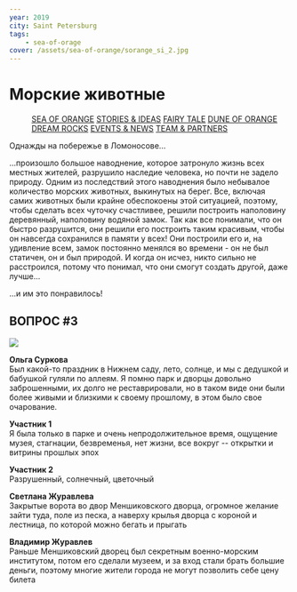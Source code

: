 ```yaml
---
year: 2019
city: Saint Petersburg
tags:
    - sea-of-orage
cover: /assets/sea-of-orange/sorange_si_2.jpg
---
```


# Морские животные

<Menu>
<a href="/sea-of-orange">SEA OF ORANGE</a>
<a href="/sea-of-orange/stories-and-ideas">STORIES & IDEAS</a>
<a href="/sea-of-orange/fairytale">FAIRY TALE</a>
<a href="/sea-of-orange/dune-of-orange">DUNE OF ORANGE</a>
<a href="/sea-of-orange/dreamrocks">DREAM ROCKS</a>
<a href="/sea-of-orange/events-and-news">EVENTS & NEWS</a>
<a href="/sea-of-orange/team-and-partners">TEAM & PARTNERS</a>
</Menu>

Однажды на побережье в Ломоносове…

...произошло большое наводнение, которое затронуло жизнь всех местных жителей, разрушило наследие человека, но почти не задело природу. Одним из последствий этого наводнения было небывалое количество морских животных, выкинутых на берег. Все, включая самих животных были крайне обеспокоены этой ситуацией, поэтому, чтобы сделать всех чуточку счастливее, решили построить наполовину деревянный, наполовину водяной замок. Так как все понимали, что он быстро разрушится, они решили его построить таким красивым, чтобы он навсегда сохранился в памяти у всех! Они построили его и, на удивление всем, замок постоянно менялся во времени - он не был статичен, он и был природой. И когда он исчез, никто сильно не расстроился, потому что понимал, что они смогут создать другой, даже лучше…

...и им это понравилось!

## ВОПРОС #3

![](/assets/sea-of-orange/questions_6.jpg)

**Ольга Суркова**<br/>
Был какой-то праздник в Нижнем саду, лето, солнце, и мы с дедушкой и бабушкой гуляли по аллеям. Я помню парк и дворцы довольно заброшенными, их долго не реставрировали, но в таком виде они были более живыми и близкими к своему прошлому, в этом было свое очарование.

**Участник 1**<br/>
Я была только в парке и очень непродолжительное время, ощущение музея, стагнации, безвременья, нет жизни, все вокруг -- открытки и витрины прошлых эпох

**Участник 2**<br/>
Разрушенный, солнечный, цветочный

**Светлана Журавлева**<br/>
Закрытые ворота во двор Меншиковского дворца, огромное желание зайти туда, поле из песка, а наверху крылья дворца с короной и лестница, по которой можно бегать и прыгать

**Владимир Журавлев**<br/>
Раньше Меншиковский дворец был секретным военно-морским институтом, потом его сделали музеем, и за вход стали брать большие деньги, поэтому многие жители города не могут позволить себе цену билета
